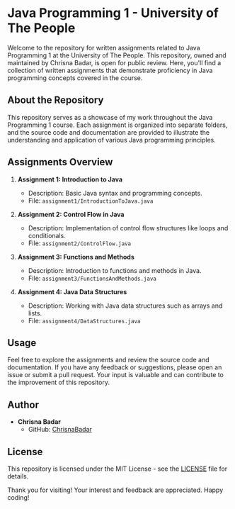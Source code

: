 # Java Programming 1 - University of The People

Welcome to the repository for written assignments related to Java Programming 1 at the University of The People. This repository, owned and maintained by Chrisna Badar, is open for public review. Here, you'll find a collection of written assignments that demonstrate proficiency in Java programming concepts covered in the course.

## About the Repository

This repository serves as a showcase of my work throughout the Java Programming 1 course. Each assignment is organized into separate folders, and the source code and documentation are provided to illustrate the understanding and application of various Java programming principles.

## Assignments Overview

1. **Assignment 1: Introduction to Java**
   - Description: Basic Java syntax and programming concepts.
   - File: `assignment1/IntroductionToJava.java`

2. **Assignment 2: Control Flow in Java**
   - Description: Implementation of control flow structures like loops and conditionals.
   - File: `assignment2/ControlFlow.java`

3. **Assignment 3: Functions and Methods**
   - Description: Introduction to functions and methods in Java.
   - File: `assignment3/FunctionsAndMethods.java`

4. **Assignment 4: Java Data Structures**
   - Description: Working with Java data structures such as arrays and lists.
   - File: `assignment4/DataStructures.java`

## Usage

Feel free to explore the assignments and review the source code and documentation. If you have any feedback or suggestions, please open an issue or submit a pull request. Your input is valuable and can contribute to the improvement of this repository.

## Author

- **Chrisna Badar**
  - GitHub: [ChrisnaBadar](https://github.com/ChrisnaBadar)

## License

This repository is licensed under the MIT License - see the [LICENSE](LICENSE) file for details.

Thank you for visiting! Your interest and feedback are appreciated. Happy coding!
